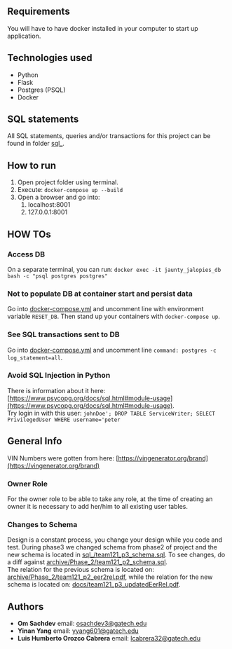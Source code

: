 ## Requirements
You will have to have docker installed in your computer to start up application.  

## Technologies used
- Python
- Flask
- Postgres (PSQL)
- Docker  

## SQL statements
All SQL statements, queries and/or transactions for this project can be found in folder [sql_](sql_).  

## How to run
1. Open project folder using terminal.
2. Execute: `docker-compose up --build`  
3. Open a browser and go into: 
    1. localhost:8001
    2. 127.0.0.1:8001  

## HOW TOs
### Access DB
On a separate terminal, you can run: `docker exec -it jaunty_jalopies_db bash -c "psql postgres postgres"`  

### Not to populate DB at container start and persist data
Go into [docker-compose.yml](docker-compose.yml) and uncomment line with environment variable `RESET_DB`. Then stand up your containers with `docker-compose up`.  

### See SQL transactions sent to DB
Go into [docker-compose.yml](docker-compose.yml) and uncomment line `command: postgres -c log_statement=all`.  

### Avoid SQL Injection in Python
There is information about it here: [https://www.psycopg.org/docs/sql.html#module-usage](https://www.psycopg.org/docs/sql.html#module-usage).  
Try login in with this user: `johnDoe'; DROP TABLE ServiceWriter; SELECT PrivilegedUser WHERE username='peter`

## General Info
VIN Numbers were gotten from here: [https://vingenerator.org/brand](https://vingenerator.org/brand)  

### Owner Role
For the owner role to be able to take any role, at the time of creating an owner it is necessary to add her/him to all existing user tables.  

### Changes to Schema
Design is a constant process, you change your design while you code and test. During phase3 we changed schema from phase2 of project and the new schema 
is located in [sql_/team121_p3_schema.sql](sql_/team121_p3_schema.sql). To see changes, do a diff against 
[archive/Phase_2/team121_p2_schema.sql](archive/Phase_2/team121_p2_schema.sql).  
The relation for the previous schema is located on: [archive/Phase_2/team121_p2_eer2rel.pdf](archive/Phase_2/team121_p2_eer2rel.pdf), while the relation for the new schema is located on: [docs/team121_p3_updatedEerRel.pdf](docs/team121_p3_updatedEerRel.pdf).  

## Authors
* __Om Sachdev__  email: [osachdev3@gatech.edu](mailto:osachdev3@gatech.edu)
* __Yinan Yang__  email: [yyang601@gatech.edu](mailto:yyang601@gatech.edu)
* __Luis Humberto Orozco Cabrera__  email: [lcabrera32@gatech.edu](lcabrera32@gatech.edu)
